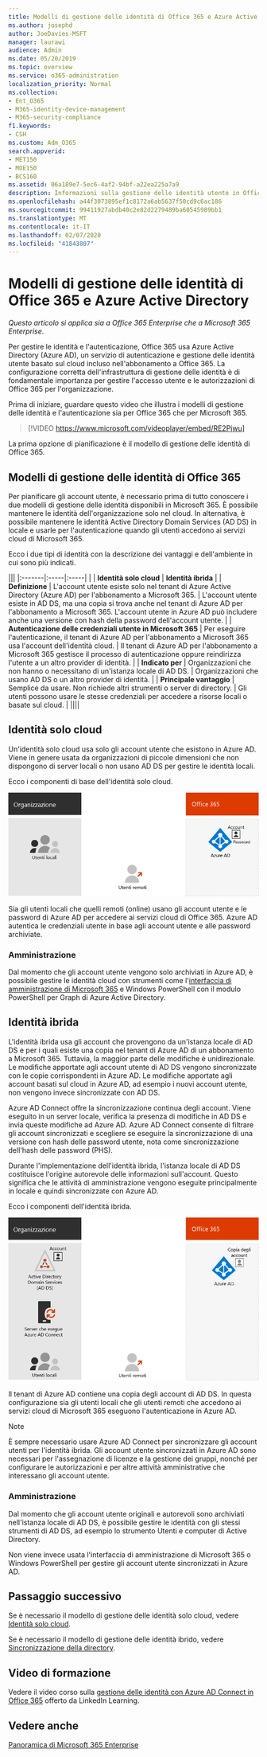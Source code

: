 ```yaml
---
title: Modelli di gestione delle identità di Office 365 e Azure Active Directory
ms.author: josephd
author: JoeDavies-MSFT
manager: laurawi
audience: Admin
ms.date: 05/20/2019
ms.topic: overview
ms.service: o365-administration
localization_priority: Normal
ms.collection:
- Ent_O365
- M365-identity-device-management
- M365-security-compliance
f1.keywords:
- CSH
ms.custom: Adm_O365
search.appverid:
- MET150
- MOE150
- BCS160
ms.assetid: 06a189e7-5ec6-4af2-94bf-a22ea225a7a9
description: Informazioni sulla gestione delle identità utente in Office 365.
ms.openlocfilehash: a44f3073895ef1c8172a6ab5637f50cd9c6ac186
ms.sourcegitcommit: 99411927abdb40c2e82d2279489ba60545989bb1
ms.translationtype: MT
ms.contentlocale: it-IT
ms.lasthandoff: 02/07/2020
ms.locfileid: "41843807"
---
```

# <a name="office-365-identity-models-and-azure-active-directory"></a>Modelli di gestione delle identità di Office 365 e Azure Active Directory

*Questo articolo si applica sia a Office 365 Enterprise che a Microsoft 365 Enterprise*.

Per gestire le identità e l'autenticazione, Office 365 usa Azure Active Directory (Azure AD), un servizio di autenticazione e gestione delle identità utente basato sul cloud incluso nell'abbonamento a Office 365. La configurazione corretta dell'infrastruttura di gestione delle identità è di fondamentale importanza per gestire l'accesso utente e le autorizzazioni di Office 365 per l'organizzazione.

Prima di iniziare, guardare questo video che illustra i modelli di gestione delle identità e l'autenticazione sia per Office 365 che per Microsoft 365.

> [!VIDEO https://www.microsoft.com/videoplayer/embed/RE2Pjwu]

La prima opzione di pianificazione è il modello di gestione delle identità di Office 365.

## <a name="office-365-identity-models"></a>Modelli di gestione delle identità di Office 365

Per pianificare gli account utente, è necessario prima di tutto conoscere i due modelli di gestione delle identità disponibili in Microsoft 365. È possibile mantenere le identità dell'organizzazione solo nel cloud. In alternativa, è possibile mantenere le identità Active Directory Domain Services (AD DS) in locale e usarle per l'autenticazione quando gli utenti accedono ai servizi cloud di Microsoft 365.  

Ecco i due tipi di identità con la descrizione dei vantaggi e dell'ambiente in cui sono più indicati.

|||
|:-------|:-----|:-----|
|  | **Identità solo cloud** | **Identità ibrida** |
| **Definizione** | L'account utente esiste solo nel tenant di Azure Active Directory (Azure AD) per l'abbonamento a Microsoft 365. | L'account utente esiste in AD DS, ma una copia si trova anche nel tenant di Azure AD per l'abbonamento a Microsoft 365. L'account utente in Azure AD può includere anche una versione con hash della password dell'account utente. |
| **Autenticazione delle credenziali utente in Microsoft 365** | Per eseguire l'autenticazione, il tenant di Azure AD per l'abbonamento a Microsoft 365 usa l'account dell'identità cloud. | Il tenant di Azure AD per l'abbonamento a Microsoft 365 gestisce il processo di autenticazione oppure reindirizza l'utente a un altro provider di identità. |
| **Indicato per** | Organizzazioni che non hanno o necessitano di un'istanza locale di AD DS. | Organizzazioni che usano AD DS o un altro provider di identità. |
| **Principale vantaggio** | Semplice da usare. Non richiede altri strumenti o server di directory. | Gli utenti possono usare le stesse credenziali per accedere a risorse locali o basate sul cloud. |
||||

## <a name="cloud-only-identity"></a>Identità solo cloud

Un'identità solo cloud usa solo gli account utente che esistono in Azure AD. Viene in genere usata da organizzazioni di piccole dimensioni che non dispongono di server locali o non usano AD DS per gestire le identità locali. 

Ecco i componenti di base dell'identità solo cloud.
 
![Componenti di base dell'identità solo cloud](./media/about-office-365-identity/cloud-only-identity.png)

Sia gli utenti locali che quelli remoti (online) usano gli account utente e le password di Azure AD per accedere ai servizi cloud di Office 365. Azure AD autentica le credenziali utente in base agli account utente e alle password archiviate.

### <a name="administration"></a>Amministrazione
Dal momento che gli account utente vengono solo archiviati in Azure AD, è possibile gestire le identità cloud con strumenti come l'[interfaccia di amministrazione di Microsoft 365](https://admin.microsoft.com) e Windows PowerShell con il modulo PowerShell per Graph di Azure Active Directory. 

## <a name="hybrid-identity"></a>Identità ibrida

L'identità ibrida usa gli account che provengono da un'istanza locale di AD DS e per i quali esiste una copia nel tenant di Azure AD di un abbonamento a Microsoft 365. Tuttavia, la maggior parte delle modifiche è unidirezionale. Le modifiche apportate agli account utente di AD DS vengono sincronizzate con le copie corrispondenti in Azure AD. Le modifiche apportate agli account basati sul cloud in Azure AD, ad esempio i nuovi account utente, non vengono invece sincronizzate con AD DS.

Azure AD Connect offre la sincronizzazione continua degli account. Viene eseguito in un server locale, verifica la presenza di modifiche in AD DS e invia queste modifiche ad Azure AD. Azure AD Connect consente di filtrare gli account sincronizzati e scegliere se eseguire la sincronizzazione di una versione con hash delle password utente, nota come sincronizzazione dell'hash delle password (PHS).

Durante l'implementazione dell'identità ibrida, l'istanza locale di AD DS costituisce l'origine autorevole delle informazioni sull'account. Questo significa che le attività di amministrazione vengono eseguite principalmente in locale e quindi sincronizzate con Azure AD. 

Ecco i componenti dell'identità ibrida.

![Componenti dell'identità ibrida](./media/about-office-365-identity/hybrid-identity.png)

Il tenant di Azure AD contiene una copia degli account di AD DS. In questa configurazione sia gli utenti locali che gli utenti remoti che accedono ai servizi cloud di Microsoft 365 eseguono l'autenticazione in Azure AD.

>[!Note]
>È sempre necessario usare Azure AD Connect per sincronizzare gli account utenti per l'identità ibrida. Gli account utente sincronizzati in Azure AD sono necessari per l'assegnazione di licenze e la gestione dei gruppi, nonché per configurare le autorizzazioni e per altre attività amministrative che interessano gli account utente.
>

### <a name="administration"></a>Amministrazione

Dal momento che gli account utente originali e autorevoli sono archiviati nell'istanza locale di AD DS, è possibile gestire le identità con gli stessi strumenti di AD DS, ad esempio lo strumento Utenti e computer di Active Directory. 

Non viene invece usata l'interfaccia di amministrazione di Microsoft 365 o Windows PowerShell per gestire gli account utente sincronizzati in Azure AD.

## <a name="next-step"></a>Passaggio successivo

Se è necessario il modello di gestione delle identità solo cloud, vedere [Identità solo cloud](cloud-only-identities.md).

Se è necessario il modello di gestione delle identità ibrido, vedere [Sincronizzazione della directory](plan-for-directory-synchronization.md).
  

## <a name="video-training"></a>Video di formazione

Vedere il video corso sulla [gestione delle identità con Azure AD Connect in Office 365](https://support.office.com/article/90991a1d-c0ab-479a-b413-35c9706f6fed.aspx) offerto da LinkedIn Learning.

## <a name="see-also"></a>Vedere anche

[Panoramica di Microsoft 365 Enterprise](https://docs.microsoft.com/microsoft-365/enterprise/microsoft-365-overview)
